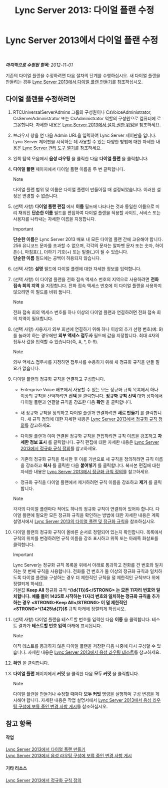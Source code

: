 ﻿---
title: 'Lync Server 2013: 다이얼 플랜 수정'
TOCTitle: 다이얼 플랜 수정
ms:assetid: a91f02df-cf60-40cf-82fe-e0342c118b91
ms:mtpsurl: https://technet.microsoft.com/ko-kr/library/Gg412797(v=OCS.15)
ms:contentKeyID: 49304662
ms.date: 08/24/2015
mtps_version: v=OCS.15
ms.translationtype: HT
---

# Lync Server 2013에서 다이얼 플랜 수정

 

_**마지막으로 수정된 항목:** 2012-11-01_

기존의 다이얼 플랜을 수정하려면 다음 절차의 단계를 수행하십시오. 새 다이얼 플랜을 만들려는 경우 [Lync Server 2013에서 다이얼 플랜 만들기](lync-server-2013-create-a-dial-plan.md)를 참조하십시오.

## 다이얼 플랜을 수정하려면

1.  RTCUniversalServerAdmins 그룹의 구성원이나 CsVoiceAdministrator, CsServerAdministrator 또는 CsAdministrator 역할의 구성원으로 컴퓨터에 로그온합니다. 자세한 내용은 [Lync Server 2013에서 설치 권한 위임](lync-server-2013-delegate-setup-permissions.md)을 참조하세요.

2.  브라우저 창을 연 다음 Admin URL을 입력하여 Lync Server 제어판을 엽니다. Lync Server 제어판을 시작하는 데 사용할 수 있는 다양한 방법에 대한 자세한 내용은 [Lync Server 관리 도구 열기](lync-server-2013-open-lync-server-administrative-tools.md)를 참조하세요.

3.  왼쪽 탐색 모음에서 **음성 라우팅** 을 클릭한 다음 **다이얼 플랜** 을 클릭합니다.

4.  **다이얼 플랜** 페이지에서 다이얼 플랜 이름을 두 번 클릭합니다.
    

    > [!NOTE]
    > 다이얼 플랜 범위 및 이름은 다이얼 플랜이 만들어질 때 설정되었습니다. 이러한 설정은 변경할 수 없습니다.



5.  (선택 사항) **다이얼 플랜 편집** 에서 **이름** 필드에 나타나는 것과 동일한 이름으로 미리 채워진 **단순한 이름** 필드를 편집하여 다이얼 플랜을 적용할 사이트, 서비스 또는 사용자를 나타내는 자세한 이름을 지정합니다.
    

    > [!IMPORTANT]
    > <STRONG>단순한 이름</STRONG>은 Lync Server 2013 배포 내 모든 다이얼 플랜 간에 고유해야 합니다. 256 유니코드 문자를 초과할 수 없으며, 각각의 문자는 알파벳 문자 또는 숫자, 하이픈(-), 마침표(.), 더하기 기호(+) 또는 밑줄(_)이 될 수 있습니다.<BR><STRONG>단순한 이름</STRONG> 필드에는 공백이 허용되지 않습니다.



6.  (선택 사항) **설명** 필드에 다이얼 플랜에 대한 자세한 정보를 입력합니다.

7.  (선택 사항) 이 다이얼 플랜을 전화 접속 액세스 번호의 지역으로 사용하려면 **전화 접속 회의 지역** 을 지정합니다. 전화 접속 액세스 번호에 이 다이얼 플랜을 사용하지 않으려면 이 필드를 비워 둡니다.
    

    > [!NOTE]
    > 전화 접속 회의 액세스 번호를 하나 이상의 다이얼 플랜과 연결하려면 전화 접속 회의 지역이 필요합니다.



8.  (선택 사항) 사용자가 외부 회선에 연결하기 위해 하나 이상의 추가 선행 번호(예: 9)를 눌러야 하는 경우에만 **외부 액세스 접두사** 필드에 값을 지정합니다. 최대 4자의 접두사 값을 입력할 수 있습니다(즉, \#, \*, 0-9).
    

    > [!NOTE]
    > 외부 액세스 접두사를 지정하면 접두사를 수용하기 위해 새 정규화 규칙을 만들 필요가 없습니다.



9.  다이얼 플랜의 정규화 규칙을 연결하고 구성합니다.
    
      - Enterprise Voice 배포에서 사용할 수 있는 모든 정규화 규칙 목록에서 하나 이상의 규칙을 선택하려면 **선택** 을 클릭합니다. **정규화 규칙 선택** 대화 상자에서 다이얼 플랜과 연결할 규칙을 강조한 다음 **확인** 을 클릭합니다.
    
      - 새 정규화 규칙을 정의하고 다이얼 플랜과 연결하려면 **새로 만들기** 를 클릭합니다. 새 규칙 정의에 대한 자세한 내용은 [Lync Server 2013에서 정규화 규칙 정의](lync-server-2013-defining-normalization-rules.md)를 참고하세요.
    
      - 다이얼 플랜과 이미 연결된 정규화 규칙을 편집하려면 규칙 이름을 강조하고 **자세한 정보 표시** 를 클릭합니다. 규칙 편집에 대한 자세한 내용은 [Lync Server 2013에서 정규화 규칙 정의](lync-server-2013-defining-normalization-rules.md)를 참고하세요.
    
      - 기존의 정규화 규칙을 복사한 후 이를 기반으로 새 규칙을 정의하려면 규칙 이름을 강조하고 **복사** 를 클릭한 다음 **붙여넣기** 를 클릭합니다. 복사본 편집에 대한 자세한 내용은 [Lync Server 2013에서 정규화 규칙 정의](lync-server-2013-defining-normalization-rules.md)를 참고하세요.
    
      - 정규화 규칙을 다이얼 플랜에서 제거하려면 규칙 이름을 강조하고 **제거** 를 클릭합니다.
    

    > [!NOTE]
    > 각각의 다이얼 플랜마다 적어도 하나의 정규화 규칙이 연결되어 있어야 합니다. 다이얼 플랜에 필요한 모든 정규화 규칙을 확인하는 방법에 대한 자세한 내용은 계획 설명서에서 <A href="lync-server-2013-dial-plans-and-normalization-rules.md">Lync Server 2013의 다이얼 플랜 및 정규화 규칙</A>을 참조하십시오.



10. 다이얼 플랜의 정규화 규칙이 올바른 순서로 정렬되어 있는지 확인합니다. 목록에서 규칙의 위치를 변경하려면 규칙 이름을 강조 표시하고 위쪽 또는 아래쪽 화살표를 클릭합니다.
    

    > [!IMPORTANT]
    > Lync Server는 정규화 규칙 목록을 위에서 아래로 통과하고 전화를 건 번호와 일치하는 첫 번째 규칙을 사용합니다. 전화를 건 번호가 둘 이상의 정규화 규칙과 일치하도록 다이얼 플랜을 구성하는 경우 더 제한적인 규칙을 덜 제한적인 규칙보다 위에 정렬되게 하세요.<BR>기본값 <STRONG>Keep All</STRONG> 정규화 규칙 <STRONG>^(\d{11})$</STRONG> 는 모든 11자리 번호와 일치합니다. 예를 들어 1425로 시작하는 11자리 번호와 일치하는 정규화 규칙을 추가하는 경우 <STRONG>Keep All</STRONG> 이 덜 제한적인 <STRONG>^(1425\d{7})$</STRONG> 규칙 아래에 정렬되게 하십시오.



11. (선택 사항) 다이얼 플랜을 테스트할 번호를 입력한 다음 **이동** 을 클릭합니다. 테스트 결과가 **테스트할 번호 입력** 아래에 표시됩니다.
    

    > [!NOTE]
    > 아직 테스트를 통과하지 않은 다이얼 플랜을 저장한 다음 나중에 다시 구성할 수 있습니다. 자세한 내용은 <A href="lync-server-2013-test-voice-routing.md">Lync Server 2013에서 음성 라우팅 테스트</A>를 참고하세요.



12. **확인** 을 클릭합니다.

13. **다이얼 플랜** 페이지에서 **커밋** 을 클릭한 다음 **모두 커밋** 을 클릭합니다.
    

    > [!NOTE]
    > 다이얼 플랜을 만들거나 수정할 때마다 <STRONG>모두 커밋</STRONG> 명령을 실행하며 구성 변경을 게시해야 합니다. 자세한 내용은 작업 설명서에서 <A href="lync-server-2013-publish-pending-changes-to-the-voice-routing-configuration.md">Lync Server 2013에서 음성 라우팅 구성에 보류 중인 변경 사항 게시</A>를 참조하십시오.



## 참고 항목

#### 작업

[Lync Server 2013에서 다이얼 플랜 만들기](lync-server-2013-create-a-dial-plan.md)  
[Lync Server 2013에서 음성 라우팅 구성에 보류 중인 변경 사항 게시](lync-server-2013-publish-pending-changes-to-the-voice-routing-configuration.md)  

#### 기타 리소스

[Lync Server 2013에서 정규화 규칙 정의](lync-server-2013-defining-normalization-rules.md)

